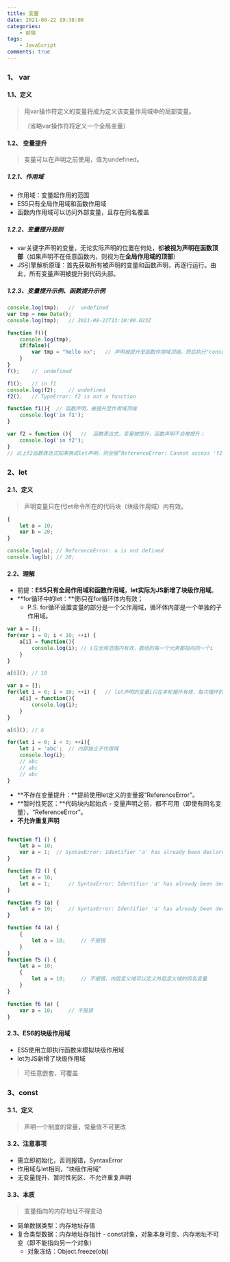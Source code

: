```yaml
---
title: 变量
date: 2021-08-22 19:38:08
categories:  
    - 前端
tags: 
	- JavaScript
comments: true
---
```


<!--more-->

### 1、 var

#### 1.1、定义

> 用var操作符定义的变量将成为定义该变量作用域中的局部变量。
>
> （省略var操作符将定义一个全局变量）

#### 1.2、 变量提升

> 变量可以在声明之前使用，值为undefined。

##### 1.2.1、作用域

* 作用域：变量起作用的范围
* ES5只有全局作用域和函数作用域
* 函数内作用域可以访问外部变量，且存在同名覆盖

##### 1.2.2、变量提升规则

* var关键字声明的变量，无论实际声明的位置在何处，都**被视为声明在函数顶部**（如果声明不在任意函数内，则视为在**全局作用域的顶部**）
* JS引擎解析原理：首先获取所有被声明的变量和函数声明，再逐行运行。由此，所有变量声明被提升到代码头部。

##### 1.2.3、变量提升示例、函数提升示例

```javascript
console.log(tmp);   //  undefined
var tmp = new Date();
console.log(tmp);   // 2021-08-22T13:10:00.023Z

function f(){
    console.log(tmp);
    if(false){
        var tmp = "hello xx";	// 声明被提升至函数作用域顶端，而后执行"console.log(tmp);"
    }
}
f();    //  undefined
```

```javascript
f1();   // in f1
console.log(f2);    // undefined
f2();   // TypeError: f2 is not a function

function f1(){  // 函数声明，被提升至作用域顶端
    console.log('in f1');
}

var f2 = function (){   //  函数表达式，变量被提升，函数声明不会被提升；
    console.log('in f2');
}
// 以上f2函数表达式如果换成let声明，则会报“ReferenceError: Cannot access 'f2' before initialization”
```

### 2、let
#### 2.1、定义
> 声明变量只在代let命令所在的代码块（块级作用域）内有效。

```javascript
{
    let a = 10;
    var b = 20;
}

console.log(a); // ReferenceError: a is not defined
console.log(b);	// 20;
```



#### 2.2、理解

* 前提：**ES5只有全局作用域和函数作用域**，**let实际为JS新增了块级作用域**。
* **for循环中的let：**使i只在for循环体内有效；
  * P.S. for循环设置变量的部分是一个父作用域，循环体内部是一个单独的子作用域。

```javascript
var a = [];
for(var i = 0; i < 10; ++i) {
    a[i] = function(){
        console.log(i);	// i在全局范围内有效，数组的每一个元素都指向同一个i
    }
}

a[6](); // 10
```

```javascript
var a = [];
for(let i = 0; i < 10; ++i) {	// let声明的变量i只在本轮循环有效，每次循环的i其实都是一个新的变量（JS引擎内部会记住上一轮循环的值）
    a[i] = function(){
        console.log(i);
    }
}

a[6](); // 6
```

```javascript
for(let i = 0; i < 3; ++i){
    let i = 'abc';	// 内部独立子作用域
    console.log(i);
    // abc
    // abc
    // abc
}
```

* **不存在变量提升：**提前使用let定义的变量报“ReferenceError”。
* **暂时性死区：**代码块内起始点 - 变量声明之前，都不可用（即使有同名变量），“ReferenceError”。
* **不允许重复声明**

```javascript

function f1 () {
    let a = 10;
    var a = 1;  // SyntaxError: Identifier 'a' has already been declared(先var后let同理)
}

function f2 () {
    let a = 10;
    let a = 1;      // SyntaxError: Identifier 'a' has already been declared
}

function f3 (a) {
    let a = 10;     // SyntaxError: Identifier 'a' has already been declared
}

function f4 (a) {
    {
        let a = 10;     // 不报错
    }
}
function f5 () {
    let a = 10;
    {
        let a = 10;     // 不报错，内层定义域可以定义外层定义域的同名变量
    }
}

function f6 (a) {
    var a = 10;     // 不报错
}
```



#### 2.3、ES6的块级作用域

* ES5使用立即执行函数来模拟块级作用域
* let为JS新增了块级作用域

> 可任意嵌套、可覆盖



### 3、const

#### 3.1、定义

> 声明一个制度的常量，常量值不可更改

#### 3.2、注意事项

* 需立即初始化，否则报错，SyntaxError
* 作用域与let相同，“块级作用域”
* 无变量提升、暂时性死区、不允许重复声明

#### 3.3、本质

>  变量指向的内存地址不得变动

* 简单数据类型：内存地址存值
* 复合类型数据：内存地址存指针 - const对象，对象本身可变、内存地址不可变（即不能指向另一个对象）
  * 对象冻结：Object.freeze(obj)
